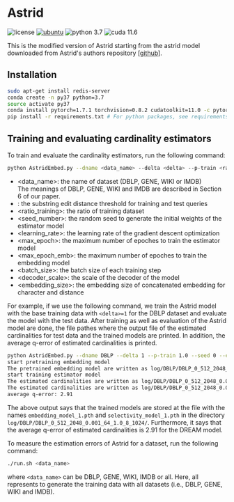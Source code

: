 # Astrid

![license](https://img.shields.io/github/license/sykwon/teddy-dream?color=brightgreen)
[![ubuntu](https://img.shields.io/badge/ubuntu-v18.04-orange)](https://wiki.ubuntu.com/Releases)
![python 3.7](https://img.shields.io/badge/python-v3.7-blue)
![cuda 11.6](https://img.shields.io/badge/cuda-v11.6-blue)

This is the modified version of Astrid starting from the astrid model downloaded from Astrid's authors repository [[github](<https://github.com/saravanan-thirumuruganathan/astrid-string-selectivity>)].

## Installation

```bash
sudo apt-get install redis-server
conda create -n py37 python=3.7
source activate py37
conda install pytorch=1.7.1 torchvision=0.8.2 cudatoolkit=11.0 -c pytorch -c nvidia
pip install -r requirements.txt # For python packages, see requirements.txt
```

## Training and evaluating cardinality estimators

To train and evaluate the cardinality estimators, run the following command:

```bash
python AstridEmbed.py --dname <data_name> --delta <delta> --p-train <ratio_training> --seed <seed_number> --es <embedding_size> --bs <batch_size> --<learning_rate> --epoch <max_epoch> --emb-epoch <max_epoch_emb> --dsc <decoder_scale>
```

* <data_name>: the name of dataset (DBLP, GENE, WIKI or IMDB)  
The meanings of DBLP, GENE, WIKI and IMDB are described in Section 6 of our paper.
* <delta>: the substring edit distance threshold for training and test queries
* <ratio_training>: the ratio of training dataset
* <seed_number>: the random seed to generate the initial weights of the estimator model
* <learning_rate>: the learning rate of the gradient descent optimization
* <max_epoch>: the maximum number of epoches to train the estimator model
* <max_epoch_emb>: the maximum number of epoches to train the embedding model
* <batch_size>: the batch size of each training step
* <decoder_scale>: the scale of the decoder of the model
* <embedding_size>: the embedding size of concatenated embedding for character and distance

For example, if we use the following command, we train the Astrid model with the base training data with ```<delta>=1``` for the DBLP dataset and evaluate the model with the test data.  After training as well as evaluation of the Astrid model are done, the file pathes where the output file of the estimated cardinalities for test data and the trained models are printed.
In addition, the average q-error of estimated cardinalities is printed.

```bash
python AstridEmbed.py --dname DBLP --delta 1 --p-train 1.0 --seed 0 --es 512 --bs 2048 --lr 0.001 --epoch 64 --emb-epoch 8 --dsc 1024
start pretraining embedding model
The pretrained embedding model are written as log/DBLP/DBLP_0_512_2048_0.001_64_1.0_8_1024/embedding_model_1.pth
start training estimator model
The estimated cardinalities are written as log/DBLP/DBLP_0_512_2048_0.001_64_1.0_8_1024/selectivity_model_1.pth
The estimated cardinalities are written as log/DBLP/DBLP_0_512_2048_0.001_64_1.0_8_1024/analysis_ts_1.csv
average q-error: 2.91
```

The above output says that the trained models are stored at the file with the names ```embedding_model_1.pth``` and ```selectivity_model_1.pth``` in the directory ```log/DBLP/DBLP_0_512_2048_0.001_64_1.0_8_1024/```.
Furthermore, it says that the average q-error of estimated cardinalities is 2.91 for the DREAM model.

To measure the estimation errors of Astrid for a dataset, run the following command:

```bash
./run.sh <data_name>
```

where ```<data_name>``` can be DBLP, GENE, WIKI, IMDB or all. Here, all represents to generate the training data with all datasets (i.e., DBLP, GENE, WIKI and IMDB).
